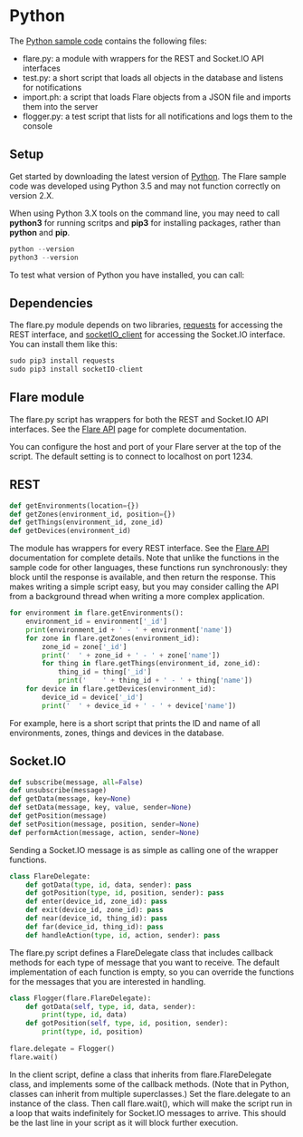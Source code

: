 # Python

The [Python sample code](../downloads/python.html) contains the following files:

- flare.py: a module with wrappers for the REST and Socket.IO API interfaces
- test.py: a short script that loads all objects in the database and listens for notifications
- import.ph: a script that loads Flare objects from a JSON file and imports them into the server
- flogger.py: a test script that lists for all notifications and logs them to the console

## Setup

Get started by downloading the latest version of [Python](https://www.python.org/downloads/). The Flare sample code was developed using Python 3.5 and may not function correctly on version 2.X.

When using Python 3.X tools on the command line, you may need to call __python3__ for running scritps and __pip3__ for installing packages, rather than __python__ and __pip__.

```python
python --version 
python3 --version 
```
To test what version of Python you have installed, you can call:

## Dependencies 

The flare.py module depends on two libraries, [requests](http://www.python-requests.org/en/latest/) for accessing the REST interface, and [socketIO_client](https://pypi.python.org/pypi/socketIO-client) for accessing the Socket.IO interface. You can install them like this:

```python
sudo pip3 install requests
sudo pip3 install socketIO-client
```

## Flare module 

The flare.py script has wrappers for both the REST and Socket.IO API interfaces. See the [Flare API](api.html#python) page for complete documentation.

You can configure the host and port of your Flare server at the top of the script. The default setting is to connect to localhost on port 1234. 

## REST 

```python
def getEnvironments(location={})
def getZones(environment_id, position={})
def getThings(environment_id, zone_id)
def getDevices(environment_id)
```
The module has wrappers for every REST interface. See the [Flare API](api.html) documentation for complete details. Note that unlike the functions in the sample code for other languages, these functions run synchronously: they block until the response is available, and then return the response. This makes writing a simple script easy, but you may consider calling the API from a background thread when writing a more complex application. 

```python
for environment in flare.getEnvironments():
    environment_id = environment['_id']
    print(environment_id + ' - ' + environment['name'])
    for zone in flare.getZones(environment_id):
        zone_id = zone['_id']
        print('  ' + zone_id + ' - ' + zone['name']) 
        for thing in flare.getThings(environment_id, zone_id):
            thing_id = thing['_id']
            print('    ' + thing_id + ' - ' + thing['name']) 
    for device in flare.getDevices(environment_id):
        device_id = device['_id']
        print('  ' + device_id + ' - ' + device['name']) 
```
For example, here is a short script that prints the ID and name of all environments, zones, things and devices in the database.

## Socket.IO

```python
def subscribe(message, all=False)
def unsubscribe(message)
def getData(message, key=None)
def setData(message, key, value, sender=None)
def getPosition(message)
def setPosition(message, position, sender=None)
def performAction(message, action, sender=None)
```
Sending a Socket.IO message is as simple as calling one of the wrapper functions. 

```python
class FlareDelegate: 
    def gotData(type, id, data, sender): pass
    def gotPosition(type, id, position, sender): pass
    def enter(device_id, zone_id): pass
    def exit(device_id, zone_id): pass
    def near(device_id, thing_id): pass
    def far(device_id, thing_id): pass
    def handleAction(type, id, action, sender): pass
```
The flare.py script defines a FlareDelegate class that includes callback methods for each type of message that you want to receive. The default implementation of each function is empty, so you can override the functions for the messages that you are interested in handling. 

```python
class Flogger(flare.FlareDelegate):
    def gotData(self, type, id, data, sender):
        print(type, id, data)
    def gotPosition(self, type, id, position, sender):
        print(type, id, position)
		
flare.delegate = Flogger()
flare.wait()
```
In the client script, define a class that inherits from flare.FlareDelegate class, and implements some of the callback methods. (Note that in Python, classes can inherit from multiple superclasses.) Set the flare.delegate to an instance of the class. Then call flare.wait(), which will make the script run in a loop that waits indefinitely for Socket.IO messages to arrive. This should be the last line in your script as it will block further execution.

